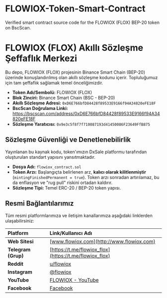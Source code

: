 # FLOWIOX-Token-Smart-Contract
Verified smart contract source code for the FLOWIOX (FLOX) BEP-20 token on BscScan.


# FLOWIOX (FLOX) Akıllı Sözleşme Şeffaflık Merkezi

Bu depo, FLOWIOX (FLOX) projesinin Binance Smart Chain (BEP-20) üzerinde konuşlandırılmış olan akıllı sözleşme kodunu içerir. Topluluğumuz için tam şeffaflık sağlamak temel önceliğimizdir.


* **Token Adı/Sembolü:** FLOWIOX (FLOX)
* **Blok Zinciri:** Binance Smart Chain (BSC - BEP-20)
* **Akıllı Sözleşme Adresi:** `0xD6E766bfD84428f89533E9166f94A34820eFE18F`
* **BscScan Doğrulama Linki:** https://bscscan.com/address/0xD6E766bfD84428f89533E9166f94A34820eFE18F
* **Sözleşme Yaratıcısı:** `0x9e3c5f8f7f710087193d41450086F23649FfB875`

## Sözleşme Güvenliği ve Denetlenebilirlik

Yayınlanan bu kaynak kodu, token'ımızın DxSale platformu tarafından oluşturulan standart yapısını yansıtmaktadır.

* **Dosya Adı:** `flowiox_contract.sol`
* **Token Arzı:** Başlangıçta belirlenen arz, **kalıcı olarak kilitlenmiştir** (`mintingFinishedPermanent = true`). Token arzı sonradan artırılamaz, bu da enflasyon ve "rug pull" riskini ortadan kaldırır.
* **Sözleşme Tipi:** Temel ERC-20 / BEP-20 token yapısı.

## Resmi Bağlantılarımız

Tüm resmi platformlarımıza ve iletişim kanallarımıza aşağıdaki linklerden ulaşabilirsiniz:

| Platform | Link/Kullanıcı Adı |
| :--- | :--- |
| **Web Sitesi** | [www.flowiox.com](http://www.flowiox.com) |
| **Telegram (Grup)** | [https://t.me/flowiox_flox](https://t.me/flowiox_flox) |
| **Reddit** | [u/flowiox](https://www.reddit.com/user/flowiox) |
| **Instagram** | [@flowiox](https://www.instagram.com/flowiox) |
| **YouTube** | [FLOWIOX - YouTube](https://www.youtube.com/channel/FLOWIOX) |
| **Facebook** | [Facebook](https://www.facebook.com/FLOWIOX) |
